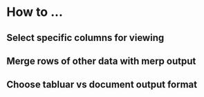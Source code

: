 # How to ...

## Select specific columns for viewing

## Merge rows of other data with merp output

## Choose tabluar vs document output format
